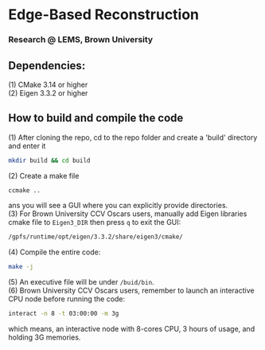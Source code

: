 # Edge-Based Reconstruction
### Research @ LEMS, Brown University

## Dependencies:
(1) CMake 3.14 or higher <br />
(2) Eigen 3.3.2 or higher <br />

## How to build and compile the code
(1) After cloning the repo, cd to the repo folder and create a 'build' directory and enter it
```bash
mkdir build && cd build
```
(2) Create a make file <br />
```bash
ccmake ..
```
ans you will see a GUI where you can explicitly provide directories. <br />
(3) For Brown University CCV Oscars users, manually add Eigen libraries cmake file to ``Eigen3_DIR`` then press ``q`` to exit the GUI:
```bash
/gpfs/runtime/opt/eigen/3.3.2/share/eigen3/cmake/
```
(4) Compile the entire code:
```bash
make -j
```
(5) An executive file will be under ``/buid/bin``. <br />
(6) Brown University CCV Oscars users, remember to launch an interactive CPU node before running the code:
```bash
interact -n 8 -t 03:00:00 -m 3g
```
which means, an interactive node with 8-cores CPU, 3 hours of usage, and holding 3G memories.




